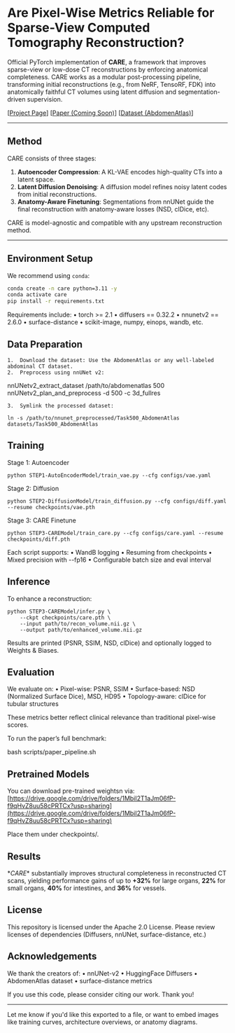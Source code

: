 # Are Pixel-Wise Metrics Reliable for Sparse-View Computed Tomography Reconstruction?

Official PyTorch implementation of **CARE**, a framework that improves sparse-view or low-dose CT reconstructions by enforcing anatomical completeness. CARE works as a modular post-processing pipeline, transforming initial reconstructions (e.g., from NeRF, TensoRF, FDK) into anatomically faithful CT volumes using latent diffusion and segmentation-driven supervision.

[[Project Page](https://github.com/lin-tianyu/CARE)] [[Paper (Coming Soon)]()] [[Dataset (AbdomenAtlas)]()] 

---

## Method

CARE consists of three stages:

1. **Autoencoder Compression**: A KL-VAE encodes high-quality CTs into a latent space.
2. **Latent Diffusion Denoising**: A diffusion model refines noisy latent codes from initial reconstructions.
3. **Anatomy-Aware Finetuning**: Segmentations from nnUNet guide the final reconstruction with anatomy-aware losses (NSD, clDice, etc).

CARE is model-agnostic and compatible with any upstream reconstruction method.

---

## Environment Setup

We recommend using `conda`:

```bash
conda create -n care python=3.11 -y
conda activate care
pip install -r requirements.txt
```
Requirements include:
	•	torch >= 2.1
	•	diffusers == 0.32.2
	•	nnunetv2 == 2.6.0
	•	surface-distance
	•	scikit-image, numpy, einops, wandb, etc.

## Data Preparation
	1.	Download the dataset: Use the AbdomenAtlas or any well-labeled abdominal CT dataset.
	2.	Preprocess using nnUNet v2:

nnUNetv2_extract_dataset /path/to/abdomenatlas 500
nnUNetv2_plan_and_preprocess -d 500 -c 3d_fullres

	3.	Symlink the processed dataset:

`ln -s /path/to/nnunet_preprocessed/Task500_AbdomenAtlas datasets/Task500_AbdomenAtlas`




## Training

Stage 1: Autoencoder

`python STEP1-AutoEncoderModel/train_vae.py --cfg configs/vae.yaml`

Stage 2: Diffusion

`python STEP2-DiffusionModel/train_diffusion.py --cfg configs/diff.yaml --resume checkpoints/vae.pth`

Stage 3: CARE Finetune

`python STEP3-CAREModel/train_care.py --cfg configs/care.yaml --resume checkpoints/diff.pth`

Each script supports:
	•	WandB logging
	•	Resuming from checkpoints
	•	Mixed precision with --fp16
	•	Configurable batch size and eval interval



## Inference

To enhance a reconstruction:

```
python STEP3-CAREModel/infer.py \
    --ckpt checkpoints/care.pth \
    --input path/to/recon_volume.nii.gz \
    --output path/to/enhanced_volume.nii.gz
```

Results are printed (PSNR, SSIM, NSD, clDice) and optionally logged to Weights & Biases.



## Evaluation

We evaluate on:
	•	Pixel-wise: PSNR, SSIM
	•	Surface-based: NSD (Normalized Surface Dice), MSD, HD95
	•	Topology-aware: clDice for tubular structures

These metrics better reflect clinical relevance than traditional pixel-wise scores.

To run the paper’s full benchmark:

bash scripts/paper_pipeline.sh




## Pretrained Models

You can download pre-trained weightsn via: [https://drive.google.com/drive/folders/1MbiI2T1aJm06fP-f9qHvZ8uu58cPRTCx?usp=sharing](https://drive.google.com/drive/folders/1MbiI2T1aJm06fP-f9qHvZ8uu58cPRTCx?usp=sharing)

Place them under checkpoints/.

## Results

\**CARE** substantially improves structural completeness in reconstructed CT scans, yielding performance gains of up to **+32%** for large organs, **22%** for small organs, **40%** for intestines, and **36%** for vessels. 




## License

This repository is licensed under the Apache 2.0 License.
Please review licenses of dependencies (Diffusers, nnUNet, surface-distance, etc.)



## Acknowledgements

We thank the creators of:
	•	nnUNet-v2
	•	HuggingFace Diffusers
	•	AbdomenAtlas dataset
	•	surface-distance metrics



If you use this code, please consider citing our work. Thank you!

---

Let me know if you'd like this exported to a file, or want to embed images like training curves, architecture overviews, or anatomy diagrams.
